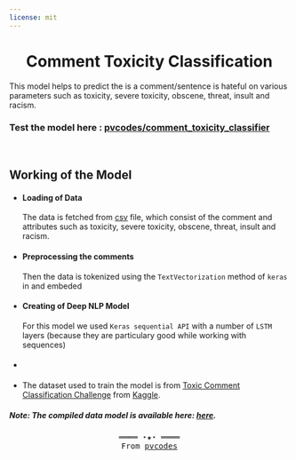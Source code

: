 ```yaml
---
license: mit
---
```


<h1 align=center>Comment Toxicity Classification</h1>
This model helps to predict the is a comment/sentence is hateful on various parameters such as toxicity, severe toxicity, obscene, threat, insult and racism.


### Test the model here :  <a href="https://huggingface.co/spaces/pvcodes/comment_toxicity_classifier">pvcodes/comment_toxicity_classifier</a>


<br>

## Working of the Model

 - #### Loading of Data

    The data is fetched from <a href='assets/jigsaw_toxic_challenge/train.csv/train.csv'>csv</a> file, which consist of the comment and attributes such as toxicity, severe toxicity, obscene, threat, insult and racism.

- ####  Preprocessing the comments

    Then the data is tokenized using the `TextVectorization` method of `keras` in and embeded

 - #### Creating of <emp>Deep NLP Model</emp> 
    
    For this model we used `Keras sequential API` with a number of `LSTM` layers (because they are particulary good while working with sequences)

- #### 

- The dataset used to train the model is from <a href=https://www.kaggle.com/c/jigsaw-toxic-comment-classification-challenge>Toxic Comment Classification Challenge</a> from <a href=https://www.kaggle.com>Kaggle</a>.




##### Note: The compiled data model is available here: <a href='assets/toxicity.h5'>here</a>.

<samp>
  <p align="center">
    ════ ⋆★⋆ ════<br>
    From <a href="https://github.com/pvcodes/pvcodes">pvcodes</a>
  </p>
</samp>
